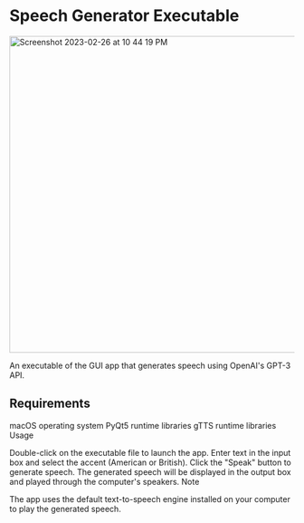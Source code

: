 <h1>Speech Generator Executable</h1>

<img width="559" alt="Screenshot 2023-02-26 at 10 44 19 PM" src="https://user-images.githubusercontent.com/90864132/221476421-9fd2c70e-8858-451f-a1cf-011b039b1309.png">

An executable of the GUI app that generates speech using OpenAI's GPT-3 API.

<h2>Requirements</h2>

macOS operating system
PyQt5 runtime libraries
gTTS runtime libraries
Usage

Double-click on the executable file to launch the app.
Enter text in the input box and select the accent (American or British).
Click the "Speak" button to generate speech.
The generated speech will be displayed in the output box and played through the computer's speakers.
Note

The app uses the default text-to-speech engine installed on your computer to play the generated speech.
